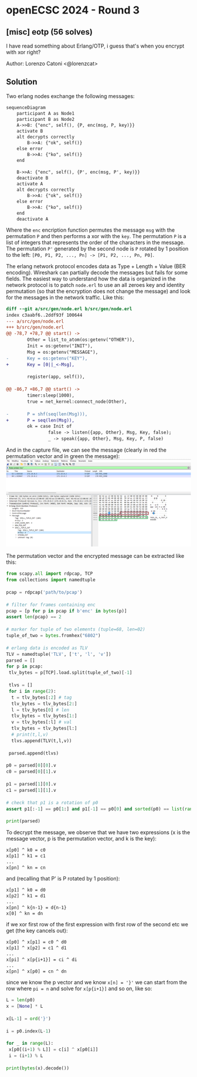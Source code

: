 # openECSC 2024 - Round 3

## [misc] eotp (56 solves)

I have read something about Erlang/OTP, i guess that's when you encrypt with xor right?

Author: Lorenzo Catoni <@lorenzcat>

## Solution

Two erlang nodes exchange the following messages:

```mermaid
sequenceDiagram
    participant A as Node1
    participant B as Node2
    A->>B: {"enc", self(), {P, enc(msg, P, key)}}
    activate B
    alt decrypts correctly
        B->>A: {"ok", self()}
    else error
        B->>A: {"ko", self()}
    end

    B->>A: {"enc", self(), {P', enc(msg, P', key)}}
    deactivate B
    activate A
    alt decrypts correctly
        B->>A: {"ok", self()}
    else error
        B->>A: {"ko", self()}
    end
    deactivate A
```

Where the `enc` encription function permutes the message `msg` with the permutation `P` and then performs a xor with the `key`. The permutation `P` is a list of integers that represents the order of the characters in the message. The permutation `P'` generated by the second node is `P` rotated by 1 position to the left: `[P0, P1, P2, ..., Pn] -> [P1, P2, ..., Pn, P0]`.

The erlang network protocol encodes data as Type + Length + Value (BER encoding). Wireshark can partially decode the messages but fails for some fields. The easiest way to understand how the data is organized in the network protocol is to patch `node.erl` to use an all zeroes key and identity permutation (so that the encryption does not change the message) and look for the messages in the network traffic. Like this:

```diff
diff --git a/src/gen/node.erl b/src/gen/node.erl
index c3aabf6..2ddf93f 100644
--- a/src/gen/node.erl
+++ b/src/gen/node.erl
@@ -78,7 +78,7 @@ start() ->
        Other = list_to_atom(os:getenv("OTHER")),
        Init = os:getenv("INIT"),
        Msg = os:getenv("MESSAGE"),
-       Key = os:getenv("KEY"),
+       Key = [0||_<-Msg],

        register(app, self()),

@@ -86,7 +86,7 @@ start() ->
        timer:sleep(1000),
        true = net_kernel:connect_node(Other),

-       P = shf(seq(len(Msg))),
+       P = seq(len(Msg)),
        ok = case Init of
                false -> listen({app, Other}, Msg, Key, false);
                _ -> speak({app, Other}, Msg, Key, P, false)
```

And in the capture file, we can see the message (clearly in red the permutation vector and in green the message):
![wireshark screenshot](./writeup/wireshark.png)

The permutation vector and the encrypted message can be extracted like this:

```python
from scapy.all import rdpcap, TCP
from collections import namedtuple

pcap = rdpcap('path/to/pcap')

# filter for frames containing enc
pcap = [p for p in pcap if b'enc' in bytes(p)]
assert len(pcap) == 2

# marker for tuple of two elements (tuple=68, len=02)
tuple_of_two = bytes.fromhex("6802")

# erlang data is encoded as TLV
TLV = namedtuple('TLV', ['t', 'l', 'v'])
parsed = []
for p in pcap:
 tlv_bytes = p[TCP].load.split(tuple_of_two)[-1]

 tlvs = []
 for i in range(2):
  t = tlv_bytes[:2] # tag
  tlv_bytes = tlv_bytes[2:]
  l = tlv_bytes[0] # len
  tlv_bytes = tlv_bytes[1:]
  v = tlv_bytes[:l] # val
  tlv_bytes = tlv_bytes[l:]
  # print(t,l,v)
  tlvs.append(TLV(t,l,v))
 
 parsed.append(tlvs)
 
p0 = parsed[0][0].v
c0 = parsed[0][1].v

p1 = parsed[1][0].v
c1 = parsed[1][1].v

# check that p1 is a rotation of p0
assert p1[:-1] == p0[1:] and p1[-1] == p0[0] and sorted(p0) == list(range(len(p0)))

print(parsed)
```

To decrypt the message, we observe that we have two expressions (x is the message vector, p is the permutation vector, and k is the key):

```text
x[p0] ^ k0 = c0
x[p1] ^ k1 = c1
...
x[pn] ^ kn = cn
```

and (recalling that P' is P rotated by 1 position):

```text
x[p1] ^ k0 = d0
x[p2] ^ k1 = d1
...
x[pn] ^ k{n-1} = d{n-1}
x[0] ^ kn = dn
```

if we xor first row of the first expression with first row of the second etc we get (the key cancels out):

```text
x[p0] ^ x[p1] = c0 ^ d0
x[p1] ^ x[p2] = c1 ^ d1
...
x[pi] ^ x[p{i+1}] = ci ^ di
...
x[pn] ^ x[p0] = cn ^ dn
```

since we know the p vector and we know `x[n] = '}'` we can start from the row where `pi = n` and solve for `x[p{i+1}]` and so on, like so:

```python
L = len(p0)
x = [None] * L

x[L-1] = ord('}')

i = p0.index(L-1)

for _ in range(L):
 x[p0[(i+1) % L]] = c[i] ^ x[p0[i]]
 i = (i+1) % L

print(bytes(x).decode())
```
